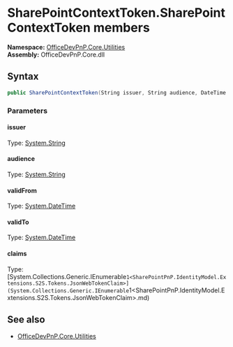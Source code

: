 # SharePointContextToken.SharePointContextToken members 
**Namespace:** [OfficeDevPnP.Core.Utilities](OfficeDevPnP.Core.Utilities.md)  
**Assembly:** OfficeDevPnP.Core.dll  
## Syntax
```C#
public SharePointContextToken(String issuer, String audience, DateTime validFrom, DateTime validTo, IEnumerable<JsonWebTokenClaim> claims)
```
### Parameters
#### issuer
Type: [System.String](System.String.md) 
#### 
#### audience
Type: [System.String](System.String.md) 
#### 
#### validFrom
Type: [System.DateTime](System.DateTime.md) 
#### 
#### validTo
Type: [System.DateTime](System.DateTime.md) 
#### 
#### claims
Type: [System.Collections.Generic.IEnumerable`1<SharePointPnP.IdentityModel.Extensions.S2S.Tokens.JsonWebTokenClaim>](System.Collections.Generic.IEnumerable`1<SharePointPnP.IdentityModel.Extensions.S2S.Tokens.JsonWebTokenClaim>.md) 
#### 
## See also
- [OfficeDevPnP.Core.Utilities](OfficeDevPnP.Core.Utilities.md)

